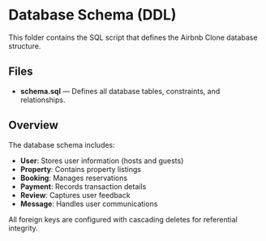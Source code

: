 # Database Schema (DDL)

This folder contains the SQL script that defines the Airbnb Clone database structure.

## Files
- **schema.sql** — Defines all database tables, constraints, and relationships.

## Overview
The database schema includes:
- **User**: Stores user information (hosts and guests)
- **Property**: Contains property listings
- **Booking**: Manages reservations
- **Payment**: Records transaction details
- **Review**: Captures user feedback
- **Message**: Handles user communications

All foreign keys are configured with cascading deletes for referential integrity.

